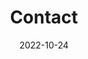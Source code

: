 ---
title: Contact
date: 2022-10-24

type: landing

sections:
  - block: contact
    content:
      title: Contact
      text: |-
        Please leave a message if you have any questions.
      email: jiminliang AT gmail.com
      phone: +86-29-88202251
      address:
        street: 2 South Taibai Road
        city: Xi'an
        region: Shaanxi
        postcode: '710071'
        country: China
        country_code: CN
      coordinates:
        latitude: '34.14'
        longitude: '108.55'
      directions: Office 234, the administration building.
      # office_hours:
      #   - 'Monday 10:00 to 13:00'
      #   - 'Wednesday 09:00 to 10:00'
      # appointment_url: 'https://calendly.com'
      #contact_links:
      #  - icon: comments
      #    icon_pack: fas
      #    name: Discuss on Forum
      #    link: 'https://discourse.gohugo.io'
    
      # Automatically link email and phone or display as text?
      autolink: true
    
      # Email form provider
      form:
        provider: netlify
        formspree:
          id:
        netlify:
          # Enable CAPTCHA challenge to reduce spam?
          captcha: false
    design:
      columns: '1'

  - block: markdown
    content:
      title:
      subtitle: ''
      text:
    design:
      columns: '1'
      background:
        image: 
          filename: AI_Eye.jpg
          filters:
            brightness: 1
          parallax: false
          position: center
          size: cover
          text_color_light: true
      spacing:
        padding: ['20px', '0', '20px', '0']
      css_class: fullscreen
---